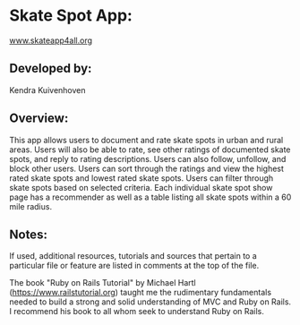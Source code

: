 # Skate Spot App:
www.skateapp4all.org

## Developed by: 
 Kendra Kuivenhoven

## Overview:
This app allows users to document and rate skate spots in urban and rural areas. Users will also be able to rate, see other ratings of documented skate spots, and reply to rating descriptions. Users can also follow,  unfollow, and block other users. Users can sort through the ratings and view the highest rated skate spots and lowest rated skate spots. Users can filter through skate spots based on selected criteria. Each individual skate spot show page has a recommender as well as a table listing all skate spots within a 60 mile radius.

## Notes:
If used, additional resources, tutorials and sources that pertain to a particular file or feature are listed in comments at the top of the file. 

The book "Ruby on Rails Tutorial" by Michael Hartl (https://www.railstutorial.org) taught me the rudimentary fundamentals needed to build a strong and solid understanding of MVC and Ruby on Rails. I recommend his book to all whom seek to understand Ruby on Rails.
